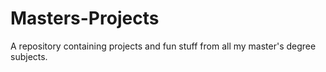 # Masters-Projects
A repository containing projects and fun stuff from all my master's degree subjects.
